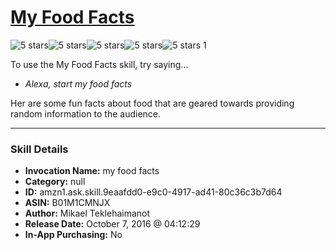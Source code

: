 # [My Food Facts](http://alexa.amazon.com/#skills/amzn1.ask.skill.9eaafdd0-e9c0-4917-ad41-80c36c3b7d64)
![5 stars](../../images/ic_star_black_18dp_1x.png)![5 stars](../../images/ic_star_black_18dp_1x.png)![5 stars](../../images/ic_star_black_18dp_1x.png)![5 stars](../../images/ic_star_black_18dp_1x.png)![5 stars](../../images/ic_star_black_18dp_1x.png) 1

To use the My Food Facts skill, try saying...

* *Alexa, start my food facts*

Her are some fun facts about food that are geared towards providing random information to the audience.

***

### Skill Details

* **Invocation Name:** my food facts
* **Category:** null
* **ID:** amzn1.ask.skill.9eaafdd0-e9c0-4917-ad41-80c36c3b7d64
* **ASIN:** B01M1CMNJX
* **Author:** Mikael Teklehaimanot
* **Release Date:** October 7, 2016 @ 04:12:29
* **In-App Purchasing:** No
